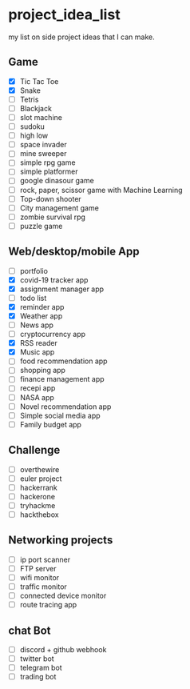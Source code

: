 # project_idea_list
my list on side project ideas that I can make.


## Game

- [x] Tic Tac Toe
- [x] Snake
- [ ] Tetris
- [ ] Blackjack
- [ ] slot machine
- [ ] sudoku
- [ ] high low
- [ ] space invader
- [ ] mine sweeper
- [ ] simple rpg game
- [ ] simple platformer
- [ ] google dinasour game
- [ ] rock, paper, scissor game with Machine Learning
- [ ] Top-down shooter
- [ ] City management game
- [ ] zombie survival rpg
- [ ] puzzle game

## Web/desktop/mobile App

- [ ] portfolio
- [x] covid-19 tracker app
- [x] assignment manager app
- [ ] todo list 
- [x] reminder app
- [x] Weather app
- [ ] News app
- [ ] cryptocurrency app
- [x] RSS reader
- [x] Music app
- [ ] food recommendation app
- [ ] shopping app
- [ ] finance management app
- [ ] recepi app
- [ ] NASA app
- [ ] Novel recommendation app
- [ ] Simple social media app
- [ ] Family budget app

## Challenge
- [ ] overthewire
- [ ] euler project
- [ ] hackerrank
- [ ] hackerone
- [ ] tryhackme
- [ ] hackthebox

## Networking projects
- [ ] ip port scanner
- [ ] FTP server
- [ ] wifi monitor 
- [ ] traffic monitor
- [ ] connected device monitor
- [ ] route tracing app

## chat Bot
- [ ] discord + github webhook
- [ ] twitter bot
- [ ] telegram bot
- [ ] trading bot
